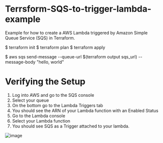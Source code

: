 # Terrsform-SQS-to-trigger-lambda-example
Example for how to create a AWS Lambda triggered by Amazon Simple Queue Service (SQS) in Terraform.

$ terraform init
$ terraform plan
$ terraform apply

$ aws sqs send-message --queue-url $(terraform output sqs_url) --message-body "hello, world"

# Verifying the Setup
1. Log into AWS and go to the SQS console
2. Select your queue
3. On the bottom go to the Lambda Triggers tab
4. You should see the ARN of your Lambda function with an Enabled Status
5. Go to the Lambda console
6. Select your Lambda function
7. You should see SQS as a Trigger attached to your lambda.

![image](https://user-images.githubusercontent.com/81628422/139830402-c2508982-97c4-41b8-8ec9-6872715032fe.png)

